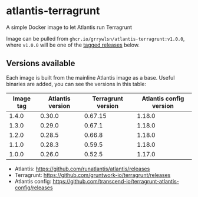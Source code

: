 # atlantis-terragrunt
A simple Docker image to let Atlantis run Terragrunt

Image can be pulled from `ghcr.io/grrywlsn/atlantis-terragrunt:v1.0.0`, where `v1.0.0` will be one of the [tagged releases](https://github.com/grrywlsn/atlantis-terragrunt/releases) below.

## Versions available

Each image is built from the mainline Atlantis image as a base. Useful binaries are added, you can see the versions in this table:


| Image tag | Atlantis version | Terragrunt version | Atlantis config version |
|-----------|------------------|--------------------|-------------------------|
| 1.4.0     | 0.30.0           | 0.67.15            | 1.18.0                  |
| 1.3.0     | 0.29.0           | 0.67.1             | 1.18.0                  |
| 1.2.0     | 0.28.5           | 0.66.8             | 1.18.0                  |
| 1.1.0     | 0.28.3           | 0.59.5             | 1.18.0                  |
| 1.0.0     | 0.26.0           | 0.52.5             | 1.17.0                  |

- Atlantis: https://github.com/runatlantis/atlantis/releases
- Terragrunt: https://github.com/gruntwork-io/terragrunt/releases
- Atlantis config: https://github.com/transcend-io/terragrunt-atlantis-config/releases
